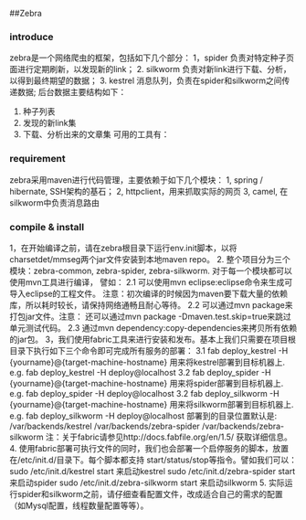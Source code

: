 ##Zebra

### introduce 

zebra是一个网络爬虫的框架，包括如下几个部分：
1，spider    负责对特定种子页面进行定期刷新，以发现新的link；
2. silkworm  负责对新link进行下载、分析，以得到最终期望的数据；
3. kestrel   消息队列，负责在spider和silkworm之间传递数据;
后台数据主要结构如下：
1. 种子列表
2. 发现的新link集
3. 下载、分析出来的文章集
可用的工具有：

### requirement

zebra采用maven进行代码管理，主要依赖于如下几个模块：
1, spring / hibernate, SSH架构的基石；
2, httpclient，用来抓取实际的网页
3, camel, 在silkworm中负责消息路由

### compile & install

1，在开始编译之前，请在zebra根目录下运行env.init脚本，以将charsetdet/mmseg两个jar文件安装到本地maven repo。
2. 整个项目分为三个模块：zebra-common, zebra-spider, zebra-silkworm. 对于每一个模块都可以使用mvn工具进行编译，
   譬如：
   2.1 可以使用mvn eclipse:eclipse命令来生成可导入eclipse的工程文件。
       注意：初次编译的时候因为maven要下载大量的依赖库，所以耗时较长，请保持网络通畅且耐心等待。
   2.2 可以通过mvn package来打包jar文件。注意：
       还可以通过mvn package -Dmaven.test.skip=true来跳过单元测试代码。
   2.3 通过mvn dependency:copy-dependencies来拷贝所有依赖的jar包。
3，我们使用fabric工具来进行安装和发布。基本上我们只需要在项目根目录下执行如下三个命令即可完成所有服务的部署：
   3.1 fab deploy_kestrel -H {yourname}@{target-machine-hostname} 用来将kestrel部署到目标机器上. e.g.
       fab deploy_kestrel -H deploy@localhost
   3.2 fab deploy_spider -H {yourname}@{target-machine-hostname} 用来将spider部署到目标机器上. e.g.
       fab deploy_spider -H deploy@localhost
   3.2 fab deploy_silkworm -H {yourname}@{target-machine-hostname} 用来将silkworm部署到目标机器上. e.g.
       fab deploy_silkworm -H deploy@localhost
   部署到的目录位置默认是: /var/backends/kestrel /var/backends/zebra-spider /var/backends/zebra-silkworm
   注：关于fabric请参见http://docs.fabfile.org/en/1.5/ 获取详细信息。
4. 使用fabric部署可执行文件的同时，我们也会部署一个启停服务的脚本，放置在/etc/init.d/目录下。每个脚本都支持
   start/status/stop等指令。譬如我们可以：
   sudo /etc/init.d/kestrel start 来启动kestrel
   sudo /etc/init.d/zebra-spider start 来启动spider
   sudo /etc/init.d/zebra-silkworm start 来启动silkworm
5. 实际运行spider和silkworm之前，请仔细查看配置文件，改成适合自己的需求的配置（如Mysql配置，线程数量配置等等）。
